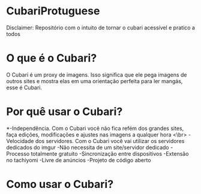 # CubariProtuguese
Disclaimer: Repositório com o intuito de tornar o cubari acessível e pratico a todos

# O que é o Cubari? 
O Cubari é um proxy de imagens. Isso significa que ele pega imagens de outros sites e mostra elas em uma orientação perfeita para ler mangás, esse é Cubari.

# Por quê usar o Cubari? 
*-Independência. Com o Cubari você não fica refém dos grandes sites, faça edições, modificações e ajustes nas imagens a qualquer hora <\br>
-Velocidade dos servidores. Com o Cubari você vai utilizar os servidores dedicados do imgur 
-Não necessita de um site/servidor dedicado 
-Processo totalmente gratuito
-Sincronização entre dispositivos
-Extensão no tachiyomi 
-Livre de anúncios
-Projeto de código aberto

# Como usar o Cubari? 



